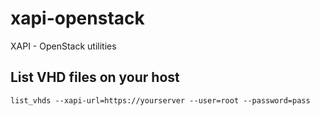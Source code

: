 xapi-openstack
==============

XAPI - OpenStack utilities

List VHD files on your host
---------------------------
    list_vhds --xapi-url=https://yourserver --user=root --password=pass

